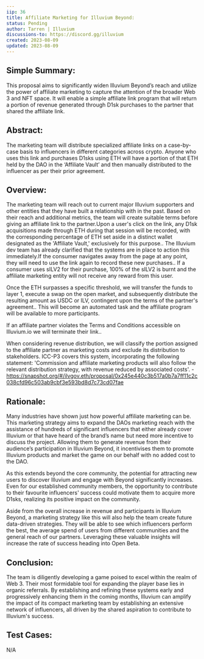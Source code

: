 ```yaml
---
iip: 36
title: Affiliate Marketing for Illuvium Beyond:
status: Pending
author: Tarren | Illuvium
discussions-to: https://discord.gg/illuvium
created: 2023-08-09
updated: 2023-08-09
---
```


## Simple Summary:

This proposal aims to significantly widen Illuvium Beyond’s reach and utilize the power of affiliate marketing to capture the attention of the broader Web 3 and NFT space. It will enable a simple affiliate link program that will return a portion of revenue generated through D1sk purchases to the partner that shared the affiliate link.

## Abstract:

The marketing team will distribute specialized affiliate links on a case-by-case basis to influencers in different categories across crypto. Anyone who uses this link and purchases D1sks using ETH will have a portion of that ETH held by the DAO in the ‘Affiliate Vault’ and then manually distributed to the influencer as per their prior agreement.

## Overview:

The marketing team will reach out to current major Illuvium supporters and other entities that they have built a relationship with in the past. Based on their reach and additional metrics, the team will create suitable terms before giving an affiliate link to the partner.Upon a user's click on the link, any D1sk acquisitions made through ETH during that session will be recorded, with the corresponding percentage of ETH set aside in a distinct wallet designated as the 'Affiliate Vault,' exclusively for this purpose.. The Illuvium dev team has already clarified that the systems are in place to action this immediately.If the consumer navigates away from the page at any point, they will need to use the link again to record these new purchases.. If a consumer uses sILV2 for their purchase, 100% of the sILV2 is burnt and the affiliate marketing entity will not receive any reward from this user.

Once the ETH surpasses a specific threshold, we will transfer the funds to layer 1, execute a swap on the open market, and subsequently distribute the resulting amount as USDC or ILV, contingent upon the terms of the partner's agreement.. This will become an automated task and the affiliate program will be available to more participants.

If an affiliate partner violates the Terms and Conditions accessible on Illuvium.io we will terminate their link..

When considering revenue distribution, we will classify the portion assigned to the affiliate partner as marketing costs and exclude its distribution to stakeholders. ICC-P3 covers this system, incorporating the following statement: 'Commission and affiliate marketing products will also follow the relevant distribution strategy, with revenue reduced by associated costs'. - https://snapshot.org/#/ilvgov.eth/proposal/0x245e440c3b517a0b7a7ff11c2c038cfd96c503ab9cbf3e593bd8d7c73cd07fae

## Rationale:

Many industries have shown just how powerful affiliate marketing can be. This marketing strategy aims to expand the DAOs marketing reach with the assistance of hundreds of significant influencers that either already cover Illuvium or that have heard of the brand’s name but need more incentive to discuss the project. Allowing them to generate revenue from their audience’s participation in Illuvium Beyond, it incentivises them to promote Illuvium products and market the game on our behalf with no added cost to the DAO.

As this extends beyond the core community, the potential for attracting new users to discover Illuvium and engage with Beyond significantly increases. Even for our established community members, the opportunity to contribute to their favourite influencers' success could motivate them to acquire more D1sks, realizing its positive impact on the community.

Aside from the overall increase in revenue and participants in Illuvium Beyond, a marketing strategy like this will also help the team create future data-driven strategies. They will be able to see which influencers perform the best, the average spend of users from different communities and the general reach of our partners. Leveraging these valuable insights will increase the rate of success heading into Open Beta.

## Conclusion:

The team is diligently developing a game poised to excel within the realm of Web 3. Their most formidable tool for expanding the player base lies in organic referrals. By establishing and refining these systems early and progressively enhancing them in the coming months, Illuvium can amplify the impact of its compact marketing team by establishing an extensive network of influencers, all driven by the shared aspiration to contribute to Illuvium's success.

## Test Cases:

N/A
